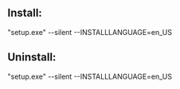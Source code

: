 ## Install:
"setup.exe" --silent --INSTALLLANGUAGE=en_US

## Uninstall:
"setup.exe" --silent --INSTALLLANGUAGE=en_US
 
 
